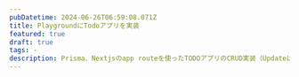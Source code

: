 ```yaml
---
pubDatetime: 2024-06-26T06:59:08.071Z
title: PlaygroundにTodoアプリを実装
featured: true
draft: true
tags: -
description: Prisma、Nextjsのapp routeを使ったTODOアプリのCRUD実装（Updateはまだだけど）
---
```

